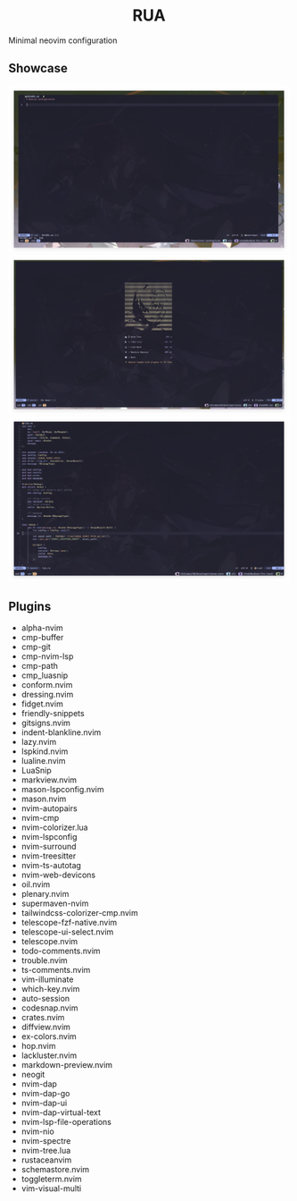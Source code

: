 <h1 align="center">RUA</h1>

Minimal neovim configuration

## Showcase

![](./screenshots/9071a2ace5ef31b2bdcb0752640a465b.png)
![](./screenshots/9079a2193eabb8e523e156eae22595d4.png)
![](./screenshots/dd8a6199ef848b30e74b619eaf5facbf.png)

## Plugins

- alpha-nvim
- cmp-buffer
- cmp-git
- cmp-nvim-lsp
- cmp-path
- cmp_luasnip
- conform.nvim
- dressing.nvim
- fidget.nvim
- friendly-snippets
- gitsigns.nvim
- indent-blankline.nvim
- lazy.nvim
- lspkind.nvim
- lualine.nvim
- LuaSnip
- markview.nvim
- mason-lspconfig.nvim
- mason.nvim
- nvim-autopairs
- nvim-cmp
- nvim-colorizer.lua
- nvim-lspconfig
- nvim-surround
- nvim-treesitter
- nvim-ts-autotag
- nvim-web-devicons
- oil.nvim
- plenary.nvim
- supermaven-nvim
- tailwindcss-colorizer-cmp.nvim
- telescope-fzf-native.nvim
- telescope-ui-select.nvim
- telescope.nvim
- todo-comments.nvim
- trouble.nvim
- ts-comments.nvim
- vim-illuminate
- which-key.nvim
- auto-session
- codesnap.nvim
- crates.nvim
- diffview.nvim
- ex-colors.nvim
- hop.nvim
- lackluster.nvim
- markdown-preview.nvim
- neogit
- nvim-dap
- nvim-dap-go
- nvim-dap-ui
- nvim-dap-virtual-text
- nvim-lsp-file-operations
- nvim-nio
- nvim-spectre
- nvim-tree.lua
- rustaceanvim
- schemastore.nvim
- toggleterm.nvim
- vim-visual-multi
